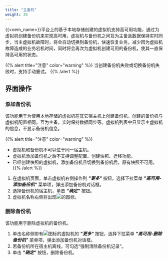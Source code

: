 ```yaml
---
title: "主备机"
weight: 30
---
```


{{<oem_name>}}平台上的基于本地存储创建的虚拟机支持高可用功能，通过为虚拟机创建备份机来实现高可用，虚拟机与备份机之间互为主备且数据保持实时同步，当主虚拟机故障时，将会自动切换到备份机，快速恢复业务，减少因为虚拟机故障造成的业务宕机时间，同时将会再次为虚拟机创建可用的备份机，使其一直保持高可用的状态。

{{% alert title="注意" color="warning" %}}
当创建备份机失败或切换备份机失败时，支持手动重试。
{{% /alert %}}

## 界面操作

### 添加备份机

该功能用于为使用本地存储的虚拟机在其它宿主机上创建备份机，创建的备份机与虚拟机配置相同，互为主备，实时保持数据同步等。虚拟机列表中只显示主虚拟机的信息，不显示备份机信息。

{{% alert title="注意" color="warning" %}}
- 虚拟机和备份机不可以位于同一宿主机。
- 虚拟机添加备份机之后不支持调整配置、创建快照、迁移功能。
- 已经创建快照的虚拟机，添加备份机且切换到备份机后，原有快照不可用。
{{% /alert %}}

1. 在虚拟机页面，单击虚拟机右侧操作列 **_"更多"_** 按钮，选择下拉菜单 **_"高可用-添加备份机"_** 菜单项，弹出添加备份机对话框。
2. 选择备份机的宿主机，单击 **_"确定"_** 按钮。
3. 虚拟机名称右侧将出现![](../../../images/computing/HA.png)的图标。

### 删除备份机
该功能用于删除虚拟机的备份机。

1. 单击名称侧带有![](../../../images/computing/HA.png)图标的虚拟机的 **_"更多"_** 按钮，选择下拉菜单 **_"高可用-删除备份机"_** 菜单项，弹出添加备份机对话框。
2. 若备份机所在宿主机离线，可勾选“强制清除备份机记录”。
3. 单击 **_"确定"_** 按钮，删除备份机。

